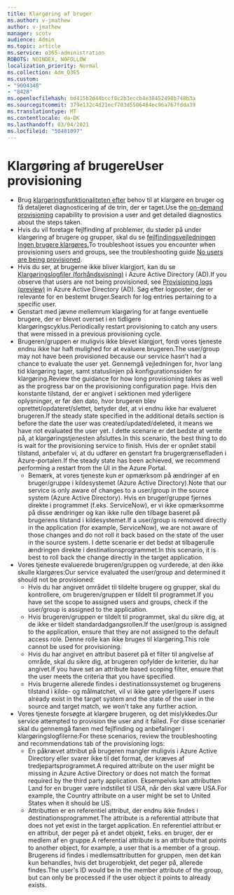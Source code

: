 ```yaml
---
title: Klargøring af bruger
ms.author: v-jmathew
author: v-jmathew
manager: scotv
audience: Admin
ms.topic: article
ms.service: o365-administration
ROBOTS: NOINDEX, NOFOLLOW
localization_priority: Normal
ms.collection: Adm_O365
ms.custom:
- "9004348"
- "8428"
ms.openlocfilehash: bd415b2d44bccf0c2b3eccb4e38452498b748b3a
ms.sourcegitcommit: 379e132c4d21ecf703d5506484ec96a767fdda39
ms.translationtype: MT
ms.contentlocale: da-DK
ms.lasthandoff: 03/04/2021
ms.locfileid: "50481097"
---
```

# <a name="user-provisioning"></a><span data-ttu-id="cdae7-102">Klargøring af brugere</span><span class="sxs-lookup"><span data-stu-id="cdae7-102">User provisioning</span></span>

- <span data-ttu-id="cdae7-103">Brug [klargøringsfunktionaliteten efter](https://docs.microsoft.com/azure/active-directory/app-provisioning/provision-on-demand) behov til at klargøre en bruger og få detaljeret diagnosticering af de trin, der er taget.</span><span class="sxs-lookup"><span data-stu-id="cdae7-103">Use the [on-demand provisioning](https://docs.microsoft.com/azure/active-directory/app-provisioning/provision-on-demand) capability to provision a user and get detailed diagnostics about the steps taken.</span></span>
- <span data-ttu-id="cdae7-104">Hvis du vil foretage fejlfinding af problemer, du støder på under klargøring af brugere og grupper, skal du se [fejlfindingsvejledningen Ingen brugere klargøres.](https://docs.microsoft.com/azure/active-directory/app-provisioning/application-provisioning-config-problem-no-users-provisioned)</span><span class="sxs-lookup"><span data-stu-id="cdae7-104">To troubleshoot issues you encounter when provisioning users and groups, see the troubleshooting guide [No users are being provisioned](https://docs.microsoft.com/azure/active-directory/app-provisioning/application-provisioning-config-problem-no-users-provisioned).</span></span>
- <span data-ttu-id="cdae7-105">Hvis du ser, at brugerne ikke bliver klargjort, kan du se [Klargøringslogfiler (forhåndsvisning)](https://docs.microsoft.com/azure/active-directory/reports-monitoring/concept-provisioning-logs) i Azure Active Directory (AD).</span><span class="sxs-lookup"><span data-stu-id="cdae7-105">If you observe that users are not being provisioned, see [Provisioning logs (preview)](https://docs.microsoft.com/azure/active-directory/reports-monitoring/concept-provisioning-logs) in Azure Active Directory (AD).</span></span> <span data-ttu-id="cdae7-106">Søg efter logposter, der er relevante for en bestemt bruger.</span><span class="sxs-lookup"><span data-stu-id="cdae7-106">Search for log entries pertaining to a specific user.</span></span>
- <span data-ttu-id="cdae7-107">Genstart med jævne mellemrum klargøring for at fange eventuelle brugere, der er blevet overset i en tidligere klargøringscyklus.</span><span class="sxs-lookup"><span data-stu-id="cdae7-107">Periodically restart provisioning to catch any users that were missed in a previous provisioning cycle.</span></span>
- <span data-ttu-id="cdae7-108">Brugeren/gruppen er muligvis ikke blevet klargjort, fordi vores tjeneste endnu ikke har haft mulighed for at evaluere brugeren.</span><span class="sxs-lookup"><span data-stu-id="cdae7-108">The user/group may not have been provisioned because our service hasn't had a chance to evaluate the user yet.</span></span> <span data-ttu-id="cdae7-109">Gennemgå vejledningen for, hvor lang tid klargøring tager, samt statuslinjen på konfigurationssiden for klargøring.</span><span class="sxs-lookup"><span data-stu-id="cdae7-109">Review the guidance for how long provisioning takes as well as the progress bar on the provisioning configuration page.</span></span> <span data-ttu-id="cdae7-110">Hvis den konstante tilstand, der er angivet i sektionen med yderligere oplysninger, er før den dato, hvor brugeren blev oprettet/opdateret/slettet, betyder det, at vi endnu ikke har evalueret brugeren.</span><span class="sxs-lookup"><span data-stu-id="cdae7-110">If the steady state specified in the additional details section is before the date the user was created/updated/deleted, it means we have not evaluated the user yet.</span></span> <span data-ttu-id="cdae7-111">I dette scenarie er det bedste at vente på, at klargøringstjenesten afsluttes.</span><span class="sxs-lookup"><span data-stu-id="cdae7-111">In this scenario, the best thing to do is wait for the provisioning service to finish.</span></span> <span data-ttu-id="cdae7-112">Hvis der er opnået stabil tilstand, anbefaler vi, at du udfører en genstart fra brugergrænsefladen i Azure-portalen.</span><span class="sxs-lookup"><span data-stu-id="cdae7-112">If the steady state has been achieved, we recommend performing a restart from the UI in the Azure Portal.</span></span>
  - <span data-ttu-id="cdae7-113">Bemærk, at vores tjeneste kun er opmærksom på ændringer af en bruger/gruppe i kildesystemet (Azure Active Directory).</span><span class="sxs-lookup"><span data-stu-id="cdae7-113">Note that our service is only aware of changes to a user/group in the source system (Azure Active Directory).</span></span> <span data-ttu-id="cdae7-114">Hvis en bruger/gruppe fjernes direkte i programmet (f.eks. ServiceNow), er vi ikke opmærksomme på disse ændringer og kan ikke rulle den tilbage baseret på brugerens tilstand i kildesystemet.</span><span class="sxs-lookup"><span data-stu-id="cdae7-114">If a user/group is removed directly in the application (for example, ServiceNow), we are not aware of those changes and do not roll it back based on the state of the user in the source system.</span></span> <span data-ttu-id="cdae7-115">I dette scenarie er det bedst at tilbagerulle ændringen direkte i destinationsprogrammet.</span><span class="sxs-lookup"><span data-stu-id="cdae7-115">In this scenario, it is best to roll back the change directly in the target application.</span></span>
- <span data-ttu-id="cdae7-116">Vores tjeneste evaluerede brugeren/gruppen og vurderede, at den ikke skulle klargøres:</span><span class="sxs-lookup"><span data-stu-id="cdae7-116">Our service evaluated the user/group and determined it should not be provisioned:</span></span>
  - <span data-ttu-id="cdae7-117">Hvis du har angivet området til tildelte brugere og grupper, skal du kontrollere, om brugeren/gruppen er tildelt til programmet.</span><span class="sxs-lookup"><span data-stu-id="cdae7-117">If you have set the scope to assigned users and groups, check if the user/group is assigned to the application.</span></span>
  - <span data-ttu-id="cdae7-118">Hvis brugeren/gruppen er tildelt til programmet, skal du sikre dig, at de ikke er tildelt standardadgangsrollen.</span><span class="sxs-lookup"><span data-stu-id="cdae7-118">If the user/group is assigned to the application, ensure that they are not assigned to the default access role.</span></span> <span data-ttu-id="cdae7-119">Denne rolle kan ikke bruges til klargøring.</span><span class="sxs-lookup"><span data-stu-id="cdae7-119">This role cannot be used for provisioning.</span></span>
  - <span data-ttu-id="cdae7-120">Hvis du har angivet en attribut baseret på et filter til angivelse af område, skal du sikre dig, at brugeren opfylder de kriterier, du har angivet.</span><span class="sxs-lookup"><span data-stu-id="cdae7-120">If you have set an attribute based scoping filter, ensure that the user meets the criteria that you have specified.</span></span>
  - <span data-ttu-id="cdae7-121">Hvis brugerne allerede findes i destinationssystemet og brugerens tilstand i kilde- og målmatchet, vil vi ikke gøre yderligere.</span><span class="sxs-lookup"><span data-stu-id="cdae7-121">If users already exist in the target system and the state of the user in the source and target match, we won't take any further action.</span></span>
- <span data-ttu-id="cdae7-122">Vores tjeneste forsøgte at klargøre brugeren, og det mislykkedes.</span><span class="sxs-lookup"><span data-stu-id="cdae7-122">Our service attempted to provision the user and it failed.</span></span> <span data-ttu-id="cdae7-123">For disse scenarier skal du gennemgå fanen med fejlfinding og anbefalinger i klargøringslogfilerne:</span><span class="sxs-lookup"><span data-stu-id="cdae7-123">For these scenarios, review the troubleshooting and recommendations tab of the provisioning logs:</span></span>
  - <span data-ttu-id="cdae7-124">En påkrævet attribut på brugeren mangler muligvis i Azure Active Directory eller svarer ikke til det format, der kræves af tredjepartsprogrammet.</span><span class="sxs-lookup"><span data-stu-id="cdae7-124">A required attribute on the user might be missing in Azure Active Directory or does not match the format required by the third party application.</span></span> <span data-ttu-id="cdae7-125">Eksempelvis kan attributten Land for en bruger være indstillet til USA, når den skal være USA.</span><span class="sxs-lookup"><span data-stu-id="cdae7-125">For example, the Country attribute on a user might be set to United States when it should be US.</span></span>
  - <span data-ttu-id="cdae7-126">Attributten er en referentiel attribut, der endnu ikke findes i destinationsprogrammet.</span><span class="sxs-lookup"><span data-stu-id="cdae7-126">The attribute is a referential attribute that does not yet exist in the target application.</span></span> <span data-ttu-id="cdae7-127">En referentiel attribut er en attribut, der peger på et andet objekt, f.eks. en bruger, der er medlem af en gruppe.</span><span class="sxs-lookup"><span data-stu-id="cdae7-127">A referential attribute is an attribute that points to another object, for example, a user that is a member of a group.</span></span> <span data-ttu-id="cdae7-128">Brugerens id findes i medlemsattributten for gruppen, men det kan kun behandles, hvis det brugerobjekt, det peger på, allerede findes.</span><span class="sxs-lookup"><span data-stu-id="cdae7-128">The user's ID would be in the member attribute of the group, but can only be processed if the user object it points to already exists.</span></span>

